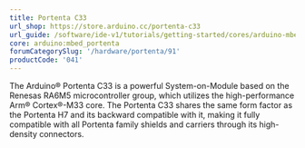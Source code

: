 ```yaml
---
title: Portenta C33
url_shop: https://store.arduino.cc/portenta-c33
url_guide: /software/ide-v1/tutorials/getting-started/cores/arduino-mbed_portenta
core: arduino:mbed_portenta
forumCategorySlug: '/hardware/portenta/91'
productCode: '041'
---
```


The Arduino® Portenta C33 is a powerful System-on-Module based on the Renesas RA6M5 microcontroller group, which utilizes the high-performance Arm® Cortex®-M33 core. The Portenta C33 shares the same form factor as the Portenta H7 and its backward compatible with it, making it fully compatible with all Portenta family shields and carriers through its high-density connectors.